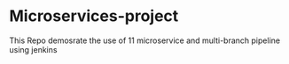 # Microservices-project
This Repo demosrate the use of 11 microservice and multi-branch pipeline using jenkins
